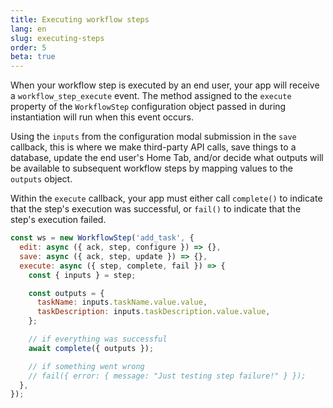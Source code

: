 ```yaml
---
title: Executing workflow steps
lang: en
slug: executing-steps
order: 5
beta: true
---
```


<div class="section-content">

When your workflow step is executed by an end user, your app will receive a `workflow_step_execute` event. The method assigned to the `execute` property of the `WorkflowStep` configuration object passed in during instantiation will run when this event occurs.

Using the `inputs` from the configuration modal submission in the `save` callback, this is where we make third-party API calls, save things to a database, update the end user's Home Tab, and/or decide what outputs will be available to subsequent workflow steps by mapping values to the `outputs` object.

Within the `execute` callback, your app must either call `complete()` to indicate that the step's execution was successful, or `fail()` to indicate that the step's execution failed.

</div>

```javascript
const ws = new WorkflowStep('add_task', {
  edit: async ({ ack, step, configure }) => {},
  save: async ({ ack, step, update }) => {},
  execute: async ({ step, complete, fail }) => {
    const { inputs } = step;

    const outputs = {
      taskName: inputs.taskName.value.value,
      taskDescription: inputs.taskDescription.value.value,
    };

    // if everything was successful
    await complete({ outputs });

    // if something went wrong
    // fail({ error: { message: "Just testing step failure!" } });
  },
});
```